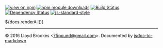 [![view on npm](http://img.shields.io/npm/v/composite-class.svg)](https://www.npmjs.org/package/composite-class)
[![npm module downloads](http://img.shields.io/npm/dt/composite-class.svg)](https://www.npmjs.org/package/composite-class)
[![Build Status](https://travis-ci.org/jsdoc2md/composite-class.svg?branch=master)](https://travis-ci.org/jsdoc2md/composite-class)
[![Dependency Status](https://david-dm.org/jsdoc2md/composite-class.svg)](https://david-dm.org/jsdoc2md/composite-class)
[![js-standard-style](https://img.shields.io/badge/code%20style-standard-brightgreen.svg)](https://github.com/feross/standard)

${docs.renderAll()}

* * *

&copy; 2016 Lloyd Brookes \<75pound@gmail.com\>. Documented by [jsdoc-to-markdown](https://github.com/jsdoc2md/jsdoc-to-markdown).
